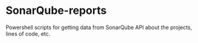 # SonarQube-reports
Powershell scripts for getting data from SonarQube API about the projects, lines of code, etc.
